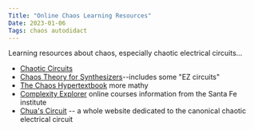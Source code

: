 ```yaml
---
Title: "Online Chaos Learning Resources"
Date: 2023-01-06
Tags: chaos autodidact
---
```


Learning resources about chaos, especially chaotic electrical circuits...

* [Chaotic Circuits](https://www.chaotic-circuits.com) 
* [Chaos Theory for Synthesizers](http://ijfritz.byethost4.com/Chaos/ch_over.htm)--includes some "EZ circuits"
* [The Chaos Hypertextbook](https://hypertextbook.com/chaos/) more mathy
* [Complexity Explorer](https://www.complexityexplorer.org/courses) online courses information from the Santa Fe institute
* [Chua's Circuit](http://www.chuacircuits.com/howtobuild1.php) -- a whole website dedicated to the canonical chaotic electrical circuit

